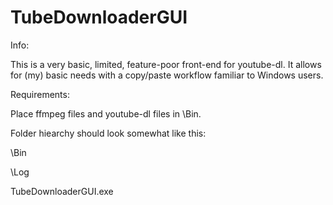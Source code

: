# TubeDownloaderGUI
Info:

This is a very basic, limited, feature-poor front-end for youtube-dl. It allows for (my) basic needs with a copy/paste workflow familiar to Windows users. 

Requirements:

Place ffmpeg files and youtube-dl files in \Bin. 

Folder hiearchy should look somewhat like this:

\Bin

\Log

TubeDownloaderGUI.exe



